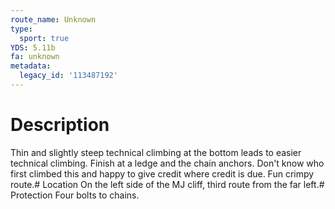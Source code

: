 ```yaml
---
route_name: Unknown
type:
  sport: true
YDS: 5.11b
fa: unknown
metadata:
  legacy_id: '113487192'
---
```

# Description
Thin and slightly steep technical climbing at the bottom leads to easier technical climbing. Finish at a ledge and the chain anchors. Don't know who first climbed this and happy to give credit where credit is due. Fun crimpy route.# Location
On the left side of the MJ cliff, third route from the far left.# Protection
Four bolts to chains.